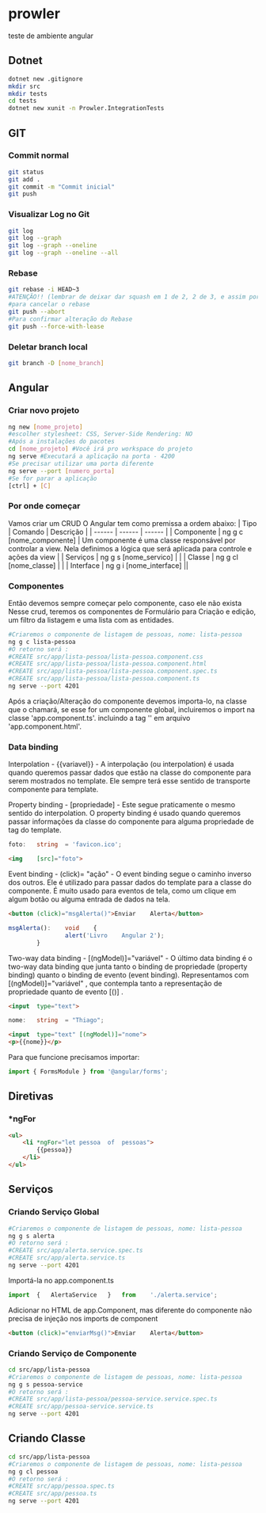 # prowler
teste de ambiente angular
## Dotnet
```sh
dotnet new .gitignore
mkdir src
mkdir tests
cd tests
dotnet new xunit -n Prowler.IntegrationTests
```
## GIT
### Commit normal
```sh
git status
git add .
git commit -m "Commit inicial"  
git push
```

### Visualizar Log no Git
```sh
git log
git log --graph
git log --graph --oneline
git log --graph --oneline --all
```

### Rebase
```sh
git rebase -i HEAD~3
#ATENÇÃO!! (lembrar de deixar dar squash em 1 de 2, 2 de 3, e assim por diante, deixando 1 deles como Pick, e alterando a mensagem em "lst commit message")
#para cancelar o rebase
git push --abort
#Para confirmar alteração do Rebase
git push --force-with-lease
```

### Deletar branch local
```sh
git branch -D [nome_branch]
```

## Angular
### Criar novo projeto
```sh
ng new [nome_projeto]
#escolher stylesheet: CSS, Server-Side Rendering: NO
#Após a instalações do pacotes
cd [nome_projeto] #Você irá pro workspace do projeto
ng serve #Executará a aplicação na porta - 4200
#Se precisar utilizar uma porta diferente
ng serve --port [numero_porta]
#Se for parar a aplicação
[ctrl] + [C]
```
### Por onde começar
Vamos criar um CRUD
O Angular tem como premissa a ordem abaixo:
| Tipo | Comando | Descrição |
| ------ | ------ | ------ |
| Componente | ng g	c [nome_componente] | Um componente é uma classe responsável por controlar a view. Nela definimos a lógica que será aplicada para controle e ações da view |
| Serviços | ng	g s [nome_servico] | |
| Classe | ng g	cl [nome_classe] | |
| Interface | ng g i [nome_interface] ||

### Componentes
Então devemos sempre começar pelo componente, caso ele não exista
Nesse crud, teremos os componentes de Formulário para Criação e edição, um filtro da listagem e uma lista com as entidades.

```sh
#Criaremos o componente de listagem de pessoas, nome: lista-pessoa
ng g c lista-pessoa
#O retorno será : 
#CREATE src/app/lista-pessoa/lista-pessoa.component.css
#CREATE src/app/lista-pessoa/lista-pessoa.component.html
#CREATE src/app/lista-pessoa/lista-pessoa.component.spec.ts
#CREATE src/app/lista-pessoa/lista-pessoa.component.ts
ng serve --port 4201
```
Após a criação/Alteração do componente devemos importa-lo, na classe que o chamará, se esse for um componente global, incluiremos o import na classe 'app.component.ts'.
incluindo a tag '<app-lista-pessoa></app-lista-pessoa>' em arquivo 'app.component.html'.

### Data binding
Interpolation - {{variavel}} - A	 interpolação	 (ou	interpolation)	 é	 usada	 quando	 queremos
passar	 dados	 que	 estão	 na	 classe	 do	 componente	 para	 serem
mostrados	no	template.	Ele	sempre	terá	esse	sentido	de	transporte
componente	para	template.

Property binding - [propriedade] - Este	segue	praticamente	o	mesmo	 sentido	do	interpolation.	 O
property	 binding	 é	 usado	 quando	 queremos	 passar	 informações
da	 classe	 do	 componente	 para	 alguma	 propriedade	 de	 tag	 do
template.

```ts
foto:	string	= 'favicon.ico';
```
```html
<img	[src]="foto">
```

Event binding - (click)= "ação" - O	 event	 binding	 segue	 o	 caminho	 inverso	 dos	 outros.	 Ele	 é
utilizado	 para	 passar	 dados	 do	 template	 para	 a	 classe	 do
componente.	É	muito	usado	para	eventos	de	tela,	como	um	clique
em	algum	botão	ou	alguma	entrada	de	dados	na	tela.
```html
<button	(click)="msgAlerta()">Enviar	Alerta</button>
```
```ts
msgAlerta():	void	{
				alert('Livro	Angular	2');
		}
```

Two-way data binding - [(ngModel)]="variável" - O	 último	 data	 binding	 é	 o	 two-way	 data	 binding	 que	 junta
tanto	 o	 binding	 de	 propriedade	 (property	 binding)	 quanto	 o
binding	 de	 evento	 (event	 binding).	 Representamos	 com
	[(ngModel)]="variável"	,	que	contempla	tanto	a	representação
de	propriedade	quanto	de	evento		[()]	.


```html
<input	type="text">
```
```ts
nome:	string	= "Thiago";
```
```html
<input	type="text"	[(ngModel)]="nome">
<p>{{nome}}</p>
```
Para que funcione precisamos importar: 
```ts
import { FormsModule } from '@angular/forms';
```
## Diretivas
### *ngFor
```html
<ul>
    <li	*ngFor="let	pessoa	of	pessoas">
		{{pessoa}}
    </li>
</ul>
```

## Serviços
### Criando Serviço Global

```sh
#Criaremos o componente de listagem de pessoas, nome: lista-pessoa
ng g s alerta
#O retorno será : 
#CREATE src/app/alerta.service.spec.ts
#CREATE src/app/alerta.service.ts
ng serve --port 4201
```
Importá-la no app.component.ts
```ts
import	{	AlertaService	}	from	'./alerta.service';
```
Adicionar no HTML de app.Component, mas diferente do componente não precisa de injeção nos imports de component
```html
<button	(click)="enviarMsg()">Enviar	Alerta</button>
```
### Criando Serviço de Componente
```sh
cd src/app/lista-pessoa
#Criaremos o componente de listagem de pessoas, nome: lista-pessoa
ng g s pessoa-service
#O retorno será : 
#CREATE src/app/lista-pessoa/pessoa-service.service.spec.ts
#CREATE src/app/pessoa-service.service.ts
ng serve --port 4201
```

## Criando Classe
```sh
cd src/app/lista-pessoa
#Criaremos o componente de listagem de pessoas, nome: lista-pessoa
ng g cl pessoa
#O retorno será : 
#CREATE src/app/pessoa.spec.ts
#CREATE src/app/pessoa.ts
ng serve --port 4201
```
